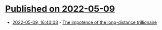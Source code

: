 # [Published on 2022-05-09](index.md)

* [2022-05-09, 16:40:03](https://news.ycombinator.com/item?id=31316379) - [The impotence of the long-distance trillionaire](http://www.antipope.org/charlie/blog-static/2022/05/the-impotence-of-the-long-dist.html)
